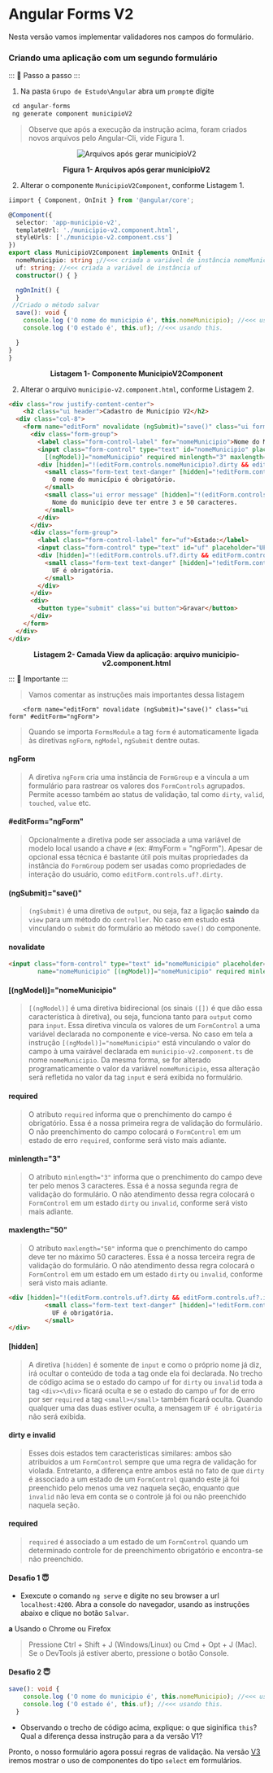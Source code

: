# Angular Forms V2

Nesta versão vamos implementar validadores nos campos do formulário.

### Criando uma aplicação com um segundo formulário

::: :walking: Passo a passo :::  

1. Na pasta `Grupo de Estudo\Angular` abra um `prompt`e digite


```java
 cd angular-forms
 ng generate component municipioV2 
```

> Observe que após a execução da instrução acima, foram criados novos arquivos pelo Angular-Cli, vide Figura 1.

<p align="center">
  <img src="imagens/ComponentesGeradosV2.png" alt="Arquivos após gerar municipioV2">
</p>
<p align="center">
   <strong>Figura 1- Arquivos após gerar municipioV2</strong> 
</p>

2. Alterar o componente  `MunicipioV2Component`, conforme Listagem 1.

```typescript
iimport { Component, OnInit } from '@angular/core';

@Component({
  selector: 'app-municipio-v2',
  templateUrl: './municipio-v2.component.html',
  styleUrls: ['./municipio-v2.component.css']
})
export class MunicipioV2Component implements OnInit {
  nomeMunicipio: string ;//<<< criada a variável de instância nomeMunicipio
  uf: string; //<<< criada a variável de instância uf
  constructor() { }

  ngOnInit() {
  }
 //Criado o método salvar
  save(): void {
    console.log ('O nome do municipio é', this.nomeMunicipio); //<<< usando this.
    console.log ('O estado é', this.uf); //<<< usando this.

  }
}
}
````

<p align="center">
   <strong>Listagem 1- Componente MunicipioV2Component</strong> 
</p>

2. Alterar o arquivo  `municipio-v2.component.html`, conforme Listagem 2.

```html
<div class="row justify-content-center">
    <h2 class="ui header">Cadastro de Município V2</h2>
  <div class="col-8">
    <form name="editForm" novalidate (ngSubmit)="save()" class="ui form" #editForm="ngForm">
      <div class="form-group">
        <label class="form-control-label" for="nomeMunicipio">Nome do Município:</label>
        <input class="form-control" type="text" id="nomeMunicipio" placeholder="Nome do Municipio" name="nomeMunicipio"
          [(ngModel)]="nomeMunicipio" required minlength="3" maxlength="50">
        <div [hidden]="!(editForm.controls.nomeMunicipio?.dirty && editForm.controls.nomeMunicipio?.invalid)">
          <small class="form-text text-danger" [hidden]="!editForm.controls.nomeMunicipio?.errors?.required">
            O nome do município é obrigatório.
          </small>
          <small class="ui error message" [hidden]="!(editForm.controls.nomeMunicipio?.dirty && editForm.controls.nomeMunicipio?.invalid)">
            Nome do município deve ter entre 3 e 50 caracteres.
          </small>
        </div>
      </div>
      <div class="form-group">
        <label class="form-control-label" for="uf">Estado:</label>
        <input class="form-control" type="text" id="uf" placeholder="UF" name="uf" [(ngModel)]="uf" required>
        <div [hidden]="!(editForm.controls.uf?.dirty && editForm.controls.uf?.invalid)">
          <small class="form-text text-danger" [hidden]="!editForm.controls.uf?.errors?.required">
            UF é obrigatória.
          </small>
        </div>
      </div>
      <div>
        <button type="submit" class="ui button">Gravar</button>
      </div>
    </form>
  </div>
</div>

```
<p align="center">
   <strong>Listagem 2- Camada View da aplicação: arquivo municipio-v2.component.html</strong> 
</p>

::: :pushpin: Importante :::

> Vamos comentar as instruções mais importantes dessa listagem

```
    <form name="editForm" novalidate (ngSubmit)="save()" class="ui form" #editForm="ngForm">

```

> Quando se importa `FormsModule` a tag `form` é automaticamente ligada às diretivas `ngForm`, `ngModel`, `ngSubmit` dentre outas. 

#### ngForm
> A diretiva `ngForm` cria uma instância de `FormGroup` e a vincula a um formulário para rastrear os valores dos `FormControls` agrupados. Permite acesso também ao status de validação, tal como `dirty`, `valid`, `touched`, `value` etc.

#### #editForm="ngForm"
> Opcionalmente a diretiva pode ser associada a uma variável de modelo local usando a chave `#` (ex: #myForm = "ngForm"). Apesar de opcional essa técnica é bastante útil pois muitas propriedades da instância do `FormGroup`  podem ser usadas como propriedades de interação do usuário, como `editForm.controls.uf?.dirty`.

#### (ngSubmit)="save()"
> `(ngSubmit)` é uma diretiva de `output`, ou seja, faz  a ligação **saindo** da `view` para um método do `controller`. No caso em estudo está vinculando o  `submit` do formulário ao método `save()` do componente. 

#### novalidate

```html
<input class="form-control" type="text" id="nomeMunicipio" placeholder="Nome do Municipio" 
        name="nomeMunicipio" [(ngModel)]="nomeMunicipio" required minlength="3" maxlength="50">
```
#### [(ngModel)]="nomeMunicipio"
> `[(ngModel)]` é uma diretiva bidirecional (os sinais `([])` é que dão essa característica à diretiva), ou seja, funciona tanto para `output` como para `input`. Essa diretiva
vincula os valores de um `FormControl` a uma variável declarada no componente e vice-versa. No caso em tela a instrução `[(ngModel)]="nomeMunicipio"` está vinculando o valor do campo à uma vairável declarada em `municipio-v2.component.ts` de nome `nomeMunicipio`. Da mesma forma, se for alterado programaticamente o valor da variável `nomeMunicipio`, essa alteração será refletida no valor da tag `input` e será exibida no formulário.

#### required 
> O atributo `required`  informa que o prenchimento do campo é obrigatório. Essa é a nossa primeira regra de validação do formulário. O não preenchimento do campo colocará o `FormControl` em um estado de erro `required`, conforme será visto mais adiante.

#### minlength="3" 
> O atributo `minlength="3"`  informa que o prenchimento do campo deve ter pelo menos 3 caracteres. Essa é a nossa segunda regra de validação do formulário. O não atendimento dessa regra colocará o `FormControl`  em um estado `dirty` ou `invalid`, conforme será visto mais adiante.

#### maxlength="50"
> O atributo `maxlength="50"`  informa que o prenchimento do campo deve ter no máximo 50 caracteres. Essa é a nossa terceira regra de validação do formulário. O não atendimento dessa regra colocará o `FormControl` em um estado  em um estado `dirty` ou `invalid`, conforme será visto mais adiante.


```html
<div [hidden]="!(editForm.controls.uf?.dirty && editForm.controls.uf?.invalid)">
          <small class="form-text text-danger" [hidden]="!editForm.controls.uf?.errors?.required">
            UF é obrigatória.
          </small>
</div>
```
#### [hidden]
> A diretiva `[hidden]` é somente de `input` e como o próprio nome já diz, irá ocultar o conteúdo de toda a tag onde ela foi declarada. No trecho de código acima  se o estado do campo `uf` for `dirty` ou `invalid` toda a tag `<div><\div>` ficará oculta e se o estado do campo `uf` for de erro por ser `required` a tag `<small></small>` também ficará oculta. Quando qualquer uma das duas estiver oculta, a mensagem `UF é obrigatória` não será exibida.

#### dirty e invalid
> Esses dois estados tem caracteristicas similares: ambos são atribuidos a um `FormControl` sempre que uma regra de validação for violada. Entretanto, a diferença entre ambos está no fato de que `dirty` é associado a um estado de um `FormControl` quando este já foi preenchido pelo menos uma vez naquela seção, enquanto que `invalid` não leva em conta se o controle já foi ou não preenchido naquela seção.

#### required
> `required` é associado a um estado de um `FormControl` quando um determinado controle for de preenchimento obrigatório e encontra-se não preenchido.

#### Desafio 1 :innocent:
 
 
- Exexcute o comando `ng serve` e digite no seu browser a url  `localhost:4200`. 
Abra a console do navegador, usando as instruções abaixo e clique no botão `Salvar`.


**a** Usando o Chrome ou Firefox

> Pressione Ctrl + Shift + J (Windows/Linux) ou Cmd + Opt + J (Mac).
Se o DevTools já estiver aberto, pressione o botão Console.


#### Desafio 2 :innocent:
 
```typescript
save(): void {
    console.log ('O nome do municipio é', this.nomeMunicipio); //<<< usando this.
    console.log ('O estado é', this.uf); //<<< usando this.
  }
```

- Observando o trecho de código acima, explique:  o que siginifica `this`? Qual a diferença dessa instrução para a da versão V1?


Pronto, o nosso formulário agora possui regras de validação. Na versão [V3](README.V3.md) iremos mostrar o uso de componentes do tipo `select` em formulários.
